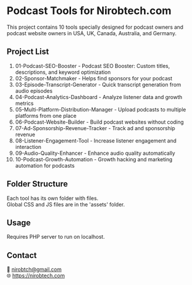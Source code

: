 # Podcast Tools for Nirobtech.com

This project contains 10 tools specially designed for podcast owners and podcast website owners in USA, UK, Canada, Australia, and Germany.

## Project List

1. 01-Podcast-SEO-Booster - Podcast SEO Booster: Custom titles, descriptions, and keyword optimization
2. 02-Sponsor-Matchmaker - Helps find sponsors for your podcast
3. 03-Episode-Transcript-Generator - Quick transcript generation from audio episodes
4. 04-Podcast-Analytics-Dashboard - Analyze listener data and growth metrics
5. 05-Multi-Platform-Distribution-Manager - Upload podcasts to multiple platforms from one place
6. 06-Podcast-Website-Builder - Build podcast websites without coding
7. 07-Ad-Sponsorship-Revenue-Tracker - Track ad and sponsorship revenue
8. 08-Listener-Engagement-Tool - Increase listener engagement and interaction
9. 09-Audio-Quality-Enhancer - Enhance audio quality automatically
10. 10-Podcast-Growth-Automation - Growth hacking and marketing automation for podcasts

## Folder Structure

Each tool has its own folder with files.  
Global CSS and JS files are in the 'assets' folder.

## Usage

Requires PHP server to run on localhost.

## Contact

📧 nirobtch@gmail.com  
🌐 https://nirobtech.com
